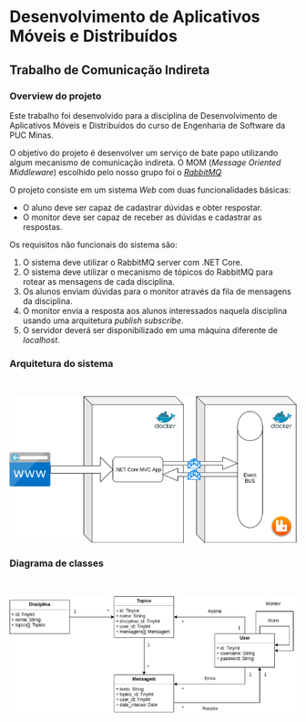 # Desenvolvimento de Aplicativos Móveis e Distribuídos
## Trabalho de Comunicação Indireta
### Overview do projeto

Este trabalho foi desenvolvido para a disciplina de Desenvolvimento de Aplicativos Móveis e Distribuídos do curso de Engenharia de Software da PUC Minas.

O objetivo do projeto é desenvolver um serviço de bate papo utilizando algum mecanismo de comunicação indireta. O MOM (_Message Oriented Middleware_) escolhido pelo nosso grupo foi o [_RabbitMQ_](https://www.rabbitmq.com)

O projeto consiste em um sistema _Web_ com duas funcionalidades básicas:

- O aluno deve ser capaz de cadastrar dúvidas e obter respostar.
- O monitor deve ser capaz de receber as dúvidas e cadastrar as respostas.

Os requisitos não funcionais do sistema são:

1. O sistema deve utilizar o RabbitMQ server com .NET Core.
2. O sistema deve utilizar o mecanismo de tópicos do RabbitMQ para rotear as mensagens de cada disciplina.
3. Os alunos enviam dúvidas para o monitor através da fila de mensagens da disciplina.
4. O monitor envia a resposta aos alunos interessados naquela disciplina usando uma arquitetura _publish subscribe_.
5. O servidor deverá ser disponibilizado em uma máquina diferente de _localhost_.

### Arquitetura do sistema
<br>

![Arquitetura](misc/DAMDArquitetura.png?raw=true "Title")

### Diagrama de classes
<br>

![Diagrama de Classes](misc/DAMDClasses.png?raw=true "Title")
